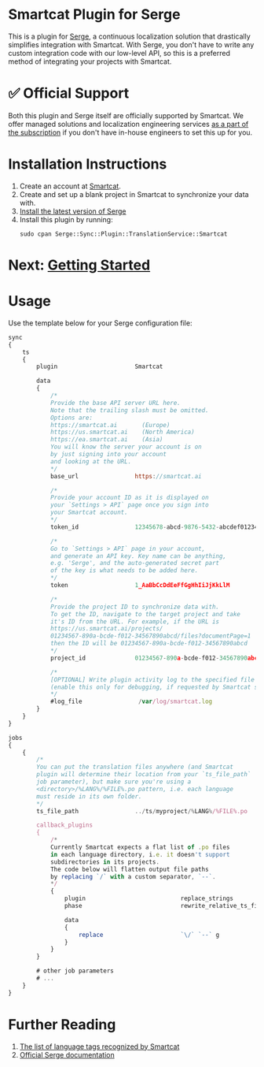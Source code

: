 # Smartcat Plugin for Serge

This is a plugin for [Serge](https://serge.io/), a continuous localization solution that drastically simplifies integration with Smartcat. With Serge, you don't have to write any custom integration code with our low-level API, so this is a preferred method of integrating your projects with Smartcat.

# :white_check_mark: Official Support

Both this plugin and Serge itself are officially supported by Smartcat. We offer managed solutions and localization engineering services [as a part of the subscription](https://www.smartcat.ai/pricing/) if you don't have in-house engineers to set this up for you.</p>

# Installation Instructions

1. Create an account at [Smartcat](https://www.smartcat.ai/).
2. Create and set up a blank project in Smartcat to synchronize your data with.
3. [Install the latest version of Serge](https://serge.io/download/?/latest)
4. Install this plugin by running:
    ```
    sudo cpan Serge::Sync::Plugin::TranslationService::Smartcat
    ```

# Next: [Getting Started](https://github.com/smartcatai/smartcat-serge-bootstrap)

# Usage

Use the template below for your Serge configuration file:

```javascript
sync
{
    ts
    {
        plugin                      Smartcat

        data
        {
            /*
            Provide the base API server URL here.
            Note that the trailing slash must be omitted.
            Options are:
            https://smartcat.ai       (Europe)
            https://us.smartcat.ai    (North America)
            https://ea.smartcat.ai    (Asia)
            You will know the server your account is on
            by just signing into your account
            and looking at the URL.
            */
            base_url                https://smartcat.ai

            /*
            Provide your account ID as it is displayed on
            your `Settings > API` page once you sign into
            your Smartcat account.
            */
            token_id                12345678-abcd-9876-5432-abcdef012345

            /*
            Go to `Settings > API` page in your account,
            and generate an API key. Key name can be anything,
            e.g. 'Serge', and the auto-generated secret part
            of the key is what needs to be added here.
            */
            token                   1_AaBbCcDdEeFfGgHhIiJjKkLlM

            /*
            Provide the project ID to synchronize data with.
            To get the ID, navigate to the target project and take
            it's ID from the URL. For example, if the URL is
            https://us.smartcat.ai/projects/
            01234567-890a-bcde-f012-34567890abcd/files?documentPage=1
            then the ID will be 01234567-890a-bcde-f012-34567890abcd
            */
            project_id              01234567-890a-bcde-f012-34567890abcd

            /*
            [OPTIONAL] Write plugin activity log to the specified file
            (enable this only for debugging, if requested by Smartcat support).
            */
            #log_file                /var/log/smartcat.log
        }
    }
}

jobs
{
    {
        /*
        You can put the translation files anywhere (and Smartcat
        plugin will determine their location from your `ts_file_path`
        job parameter), but make sure you're using a
        <directory>/%LANG%/%FILE%.po pattern, i.e. each language
        must reside in its own folder.
        */
        ts_file_path                ../ts/myproject/%LANG%/%FILE%.po

        callback_plugins
        {
            /*
            Currently Smartcat expects a flat list of .po files
            in each language directory, i.e. it doesn't support
            subdirectories in its projects.
            The code below will flatten output file paths
            by replacing `/` with a custom separator, `--`.
            */
            {
                plugin                           replace_strings
                phase                            rewrite_relative_ts_file_path

                data
                {
                    replace                      `\/` `--` g
                }
            }
        }

        # other job parameters
        # ...
    }
}
```

# Further Reading

1. [The list of language tags recognized by Smartcat](https://smartcat.ai/Home/Languages)
2. [Official Serge documentation](https://serge.io/docs/)
